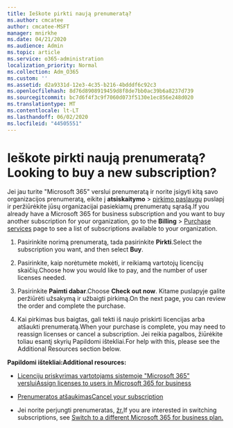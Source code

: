 ```yaml
---
title: Ieškote pirkti naują prenumeratą?
ms.author: cmcatee
author: cmcatee-MSFT
manager: mnirkhe
ms.date: 04/21/2020
ms.audience: Admin
ms.topic: article
ms.service: o365-administration
localization_priority: Normal
ms.collection: Adm_O365
ms.custom: ''
ms.assetid: d2a9331d-12e3-4c35-b216-4bdddf6c92c3
ms.openlocfilehash: 8d76d8908919459d8f8de7bb0ac39b6a8237d739
ms.sourcegitcommit: bc7d6f4f3c9f7060d073f5130e1ec856e248d020
ms.translationtype: MT
ms.contentlocale: lt-LT
ms.lasthandoff: 06/02/2020
ms.locfileid: "44505551"
---
```

# <a name="looking-to-buy-a-new-subscription"></a><span data-ttu-id="c0edd-102">Ieškote pirkti naują prenumeratą?</span><span class="sxs-lookup"><span data-stu-id="c0edd-102">Looking to buy a new subscription?</span></span>

<span data-ttu-id="c0edd-103">Jei jau turite "Microsoft 365" verslui prenumeratą ir norite įsigyti kitą savo organizacijos prenumeratą, eikite į **atsiskaitymo** \> [pirkimo paslaugų](https://go.microsoft.com/fwlink/p/?linkid=868433) puslapį ir peržiūrėkite jūsų organizacijai pasiekiamų prenumeratų sąrašą.</span><span class="sxs-lookup"><span data-stu-id="c0edd-103">If you already have a Microsoft 365 for business subscription and you want to buy another subscription for your organization, go to the **Billing** \> [Purchase services](https://go.microsoft.com/fwlink/p/?linkid=868433) page to see a list of subscriptions available to your organization.</span></span>
 
1. <span data-ttu-id="c0edd-104">Pasirinkite norimą prenumeratą, tada pasirinkite **Pirkti**.</span><span class="sxs-lookup"><span data-stu-id="c0edd-104">Select the subscription you want, and then select **Buy**.</span></span>

2. <span data-ttu-id="c0edd-105">Pasirinkite, kaip norėtumėte mokėti, ir reikiamą vartotojų licencijų skaičių.</span><span class="sxs-lookup"><span data-stu-id="c0edd-105">Choose how you would like to pay, and the number of user licenses needed.</span></span>

3. <span data-ttu-id="c0edd-106">Pasirinkite **Paimti dabar**.</span><span class="sxs-lookup"><span data-stu-id="c0edd-106">Choose **Check out now**.</span></span> <span data-ttu-id="c0edd-107">Kitame puslapyje galite peržiūrėti užsakymą ir užbaigti pirkimą.</span><span class="sxs-lookup"><span data-stu-id="c0edd-107">On the next page, you can review the order and complete the purchase.</span></span>

4. <span data-ttu-id="c0edd-108">Kai pirkimas bus baigtas, gali tekti iš naujo priskirti licencijas arba atšaukti prenumeratą.</span><span class="sxs-lookup"><span data-stu-id="c0edd-108">When your purchase is complete, you may need to reassign licenses or cancel a subscription.</span></span> <span data-ttu-id="c0edd-109">Jei reikia pagalbos, žiūrėkite toliau esantį skyrių Papildomi ištekliai.</span><span class="sxs-lookup"><span data-stu-id="c0edd-109">For help with this, please see the Additional Resources section below.</span></span>

 <span data-ttu-id="c0edd-110">**Papildomi ištekliai:**</span><span class="sxs-lookup"><span data-stu-id="c0edd-110">**Additional resources:**</span></span>
  
- [<span data-ttu-id="c0edd-111">Licencijų priskyrimas vartotojams sistemoje "Microsoft 365" verslui</span><span class="sxs-lookup"><span data-stu-id="c0edd-111">Assign licenses to users in Microsoft 365 for business</span></span>](https://docs.microsoft.com/microsoft-365/admin/add-users/add-users)
    
- [<span data-ttu-id="c0edd-112">Prenumeratos atšaukimas</span><span class="sxs-lookup"><span data-stu-id="c0edd-112">Cancel your subscription</span></span>](https://docs.microsoft.com/microsoft-365/commerce/subscriptions/cancel-your-subscription)
    
- <span data-ttu-id="c0edd-113">Jei norite perjungti prenumeratas, [žr.](https://docs.microsoft.com/microsoft-365/commerce/subscriptions/switch-to-a-different-plan)</span><span class="sxs-lookup"><span data-stu-id="c0edd-113">If you are interested in switching subscriptions, see [Switch to a different Microsoft 365 for business plan.](https://docs.microsoft.com/microsoft-365/commerce/subscriptions/switch-to-a-different-plan)</span></span>